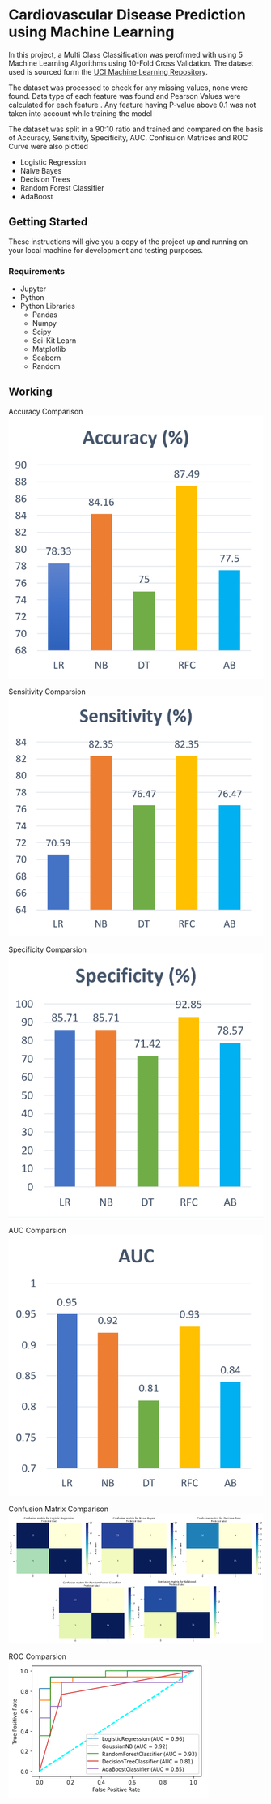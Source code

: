 # Cardiovascular Disease Prediction using Machine Learning

In this project, a Multi Class Classification was perofrmed with using 5 Machine Learning Algorithms using 10-Fold Cross Validation. The dataset used is sourced form the [UCI Machine Learning Repository](https://archive.ics.uci.edu/ml/datasets/heart+disease). 

The dataset was processed to check for any missing values, none were found. Data type of each feature was found and Pearson Values were calculated for each feature . Any feature having P-value above 0.1 was not taken into account while training the model 

The dataset was split in a 90:10 ratio and trained and compared on the basis of Accuracy, Sensitivity, Specificity, AUC. Confisuion Matrices and ROC Curve were also plotted
- Logistic Regression
- Naive Bayes
- Decision Trees
- Random Forest Classifier
- AdaBoost


## Getting Started

These instructions will give you a copy of the project up and running on your local machine for development and testing purposes.

### Requirements

- Jupyter
- Python
- Python Libraries
  - Pandas
  - Numpy
  - Scipy
  - Sci-Kit Learn
  - Matplotlib
  - Seaborn
  - Random

## Working 

Accuracy Comparison
![Accuracy Comparison](Screenshots/Accuracy_Comparison.PNG)

Sensitivity Comparsion
![Sensitivity Comparsion](Screenshots/Sensitivity_Comparsion.PNG)

Specificity Comparsion
![Specificity Comparsion](Screenshots/Specificity_Comparsion.PNG)

AUC Comparsion
![AUC Comparsion](Screenshots/AUC_Comparsion.PNG)

Confusion Matrix Comparison
![Confusion Matrix Comparison](Screenshots/ConfusionMatrix_Comparison.png)

ROC Comparsion
![ROC Comparsion](Screenshots/ROC_Comparsion.png)
